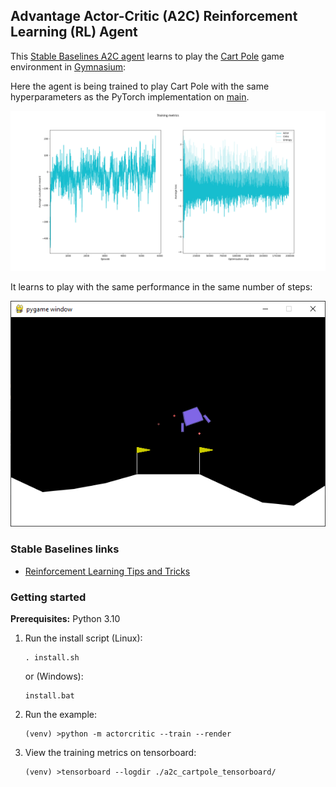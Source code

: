 ## Advantage Actor-Critic (A2C) Reinforcement Learning (RL) Agent

This [Stable Baselines A2C agent](https://stable-baselines3.readthedocs.io/en/master/modules/a2c.html) learns to play the [Cart Pole](https://gymnasium.farama.org/environments/classic_control/cart_pole/) game environment in [Gymnasium](https://gymnasium.farama.org/content/basic_usage/):

Here the agent is being trained to play Cart Pole with the same hyperparameters as the PyTorch implementation on [main](https://github.com/alpine-chamois/actor-critic/tree/main).

![Training metrics](images/training-metrics.png)

It learns to play with the same performance in the same number of steps:

![Evaluations](images/evaluation.png)

### Stable Baselines links
* [Reinforcement Learning Tips and Tricks](https://stable-baselines3.readthedocs.io/en/master/guide/rl_tips.html)

### Getting started

__Prerequisites:__ Python 3.10 

1. Run the install script (Linux):
    ```
    . install.sh
    ```
    or (Windows):
    ```
    install.bat
    ```
1. Run the example:
    ```
    (venv) >python -m actorcritic --train --render
    ```
1. View the training metrics on tensorboard:
    ```
   (venv) >tensorboard --logdir ./a2c_cartpole_tensorboard/
    ```
